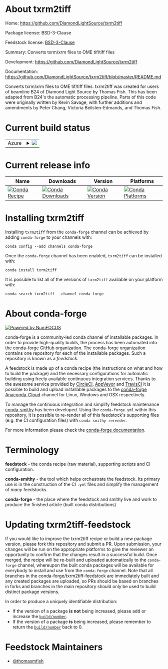 About txrm2tiff
===============

Home: https://github.com/DiamondLightSource/txrm2tiff

Package license: BSD-3-Clause

Feedstock license: [BSD-3-Clause](https://github.com/conda-forge/txrm2tiff-feedstock/blob/master/LICENSE.txt)

Summary: Converts txrm/xrm files to OME tif/tiff files

Development: https://github.com/DiamondLightSource/txrm2tiff

Documentation: https://github.com/DiamondLightSource/txrm2tiff/blob/master/README.md

Converts txrm/xrm files to OME tif/tiff files.
txrm2tiff was created for users of beamline B24 of Diamond Light
Source by Thomas Fish. This has been adapted from B24's the automatic
processing pipeline. Parts of this code were originally written by
Kevin Savage, with further additions and amendments by Peter Chang,
Victoria Beilsten-Edmands, and Thomas Fish.


Current build status
====================


<table>
    
  <tr>
    <td>Azure</td>
    <td>
      <details>
        <summary>
          <a href="https://dev.azure.com/conda-forge/feedstock-builds/_build/latest?definitionId=10155&branchName=master">
            <img src="https://dev.azure.com/conda-forge/feedstock-builds/_apis/build/status/txrm2tiff-feedstock?branchName=master">
          </a>
        </summary>
        <table>
          <thead><tr><th>Variant</th><th>Status</th></tr></thead>
          <tbody><tr>
              <td>linux_64_python3.6.____73_pypy</td>
              <td>
                <a href="https://dev.azure.com/conda-forge/feedstock-builds/_build/latest?definitionId=10155&branchName=master">
                  <img src="https://dev.azure.com/conda-forge/feedstock-builds/_apis/build/status/txrm2tiff-feedstock?branchName=master&jobName=linux&configuration=linux_64_python3.6.____73_pypy" alt="variant">
                </a>
              </td>
            </tr><tr>
              <td>linux_64_python3.6.____cpython</td>
              <td>
                <a href="https://dev.azure.com/conda-forge/feedstock-builds/_build/latest?definitionId=10155&branchName=master">
                  <img src="https://dev.azure.com/conda-forge/feedstock-builds/_apis/build/status/txrm2tiff-feedstock?branchName=master&jobName=linux&configuration=linux_64_python3.6.____cpython" alt="variant">
                </a>
              </td>
            </tr><tr>
              <td>linux_64_python3.7.____73_pypy</td>
              <td>
                <a href="https://dev.azure.com/conda-forge/feedstock-builds/_build/latest?definitionId=10155&branchName=master">
                  <img src="https://dev.azure.com/conda-forge/feedstock-builds/_apis/build/status/txrm2tiff-feedstock?branchName=master&jobName=linux&configuration=linux_64_python3.7.____73_pypy" alt="variant">
                </a>
              </td>
            </tr><tr>
              <td>linux_64_python3.7.____cpython</td>
              <td>
                <a href="https://dev.azure.com/conda-forge/feedstock-builds/_build/latest?definitionId=10155&branchName=master">
                  <img src="https://dev.azure.com/conda-forge/feedstock-builds/_apis/build/status/txrm2tiff-feedstock?branchName=master&jobName=linux&configuration=linux_64_python3.7.____cpython" alt="variant">
                </a>
              </td>
            </tr><tr>
              <td>linux_64_python3.8.____cpython</td>
              <td>
                <a href="https://dev.azure.com/conda-forge/feedstock-builds/_build/latest?definitionId=10155&branchName=master">
                  <img src="https://dev.azure.com/conda-forge/feedstock-builds/_apis/build/status/txrm2tiff-feedstock?branchName=master&jobName=linux&configuration=linux_64_python3.8.____cpython" alt="variant">
                </a>
              </td>
            </tr><tr>
              <td>linux_64_python3.9.____cpython</td>
              <td>
                <a href="https://dev.azure.com/conda-forge/feedstock-builds/_build/latest?definitionId=10155&branchName=master">
                  <img src="https://dev.azure.com/conda-forge/feedstock-builds/_apis/build/status/txrm2tiff-feedstock?branchName=master&jobName=linux&configuration=linux_64_python3.9.____cpython" alt="variant">
                </a>
              </td>
            </tr><tr>
              <td>osx_64_python3.6.____73_pypy</td>
              <td>
                <a href="https://dev.azure.com/conda-forge/feedstock-builds/_build/latest?definitionId=10155&branchName=master">
                  <img src="https://dev.azure.com/conda-forge/feedstock-builds/_apis/build/status/txrm2tiff-feedstock?branchName=master&jobName=osx&configuration=osx_64_python3.6.____73_pypy" alt="variant">
                </a>
              </td>
            </tr><tr>
              <td>osx_64_python3.6.____cpython</td>
              <td>
                <a href="https://dev.azure.com/conda-forge/feedstock-builds/_build/latest?definitionId=10155&branchName=master">
                  <img src="https://dev.azure.com/conda-forge/feedstock-builds/_apis/build/status/txrm2tiff-feedstock?branchName=master&jobName=osx&configuration=osx_64_python3.6.____cpython" alt="variant">
                </a>
              </td>
            </tr><tr>
              <td>osx_64_python3.7.____73_pypy</td>
              <td>
                <a href="https://dev.azure.com/conda-forge/feedstock-builds/_build/latest?definitionId=10155&branchName=master">
                  <img src="https://dev.azure.com/conda-forge/feedstock-builds/_apis/build/status/txrm2tiff-feedstock?branchName=master&jobName=osx&configuration=osx_64_python3.7.____73_pypy" alt="variant">
                </a>
              </td>
            </tr><tr>
              <td>osx_64_python3.7.____cpython</td>
              <td>
                <a href="https://dev.azure.com/conda-forge/feedstock-builds/_build/latest?definitionId=10155&branchName=master">
                  <img src="https://dev.azure.com/conda-forge/feedstock-builds/_apis/build/status/txrm2tiff-feedstock?branchName=master&jobName=osx&configuration=osx_64_python3.7.____cpython" alt="variant">
                </a>
              </td>
            </tr><tr>
              <td>osx_64_python3.8.____cpython</td>
              <td>
                <a href="https://dev.azure.com/conda-forge/feedstock-builds/_build/latest?definitionId=10155&branchName=master">
                  <img src="https://dev.azure.com/conda-forge/feedstock-builds/_apis/build/status/txrm2tiff-feedstock?branchName=master&jobName=osx&configuration=osx_64_python3.8.____cpython" alt="variant">
                </a>
              </td>
            </tr><tr>
              <td>osx_64_python3.9.____cpython</td>
              <td>
                <a href="https://dev.azure.com/conda-forge/feedstock-builds/_build/latest?definitionId=10155&branchName=master">
                  <img src="https://dev.azure.com/conda-forge/feedstock-builds/_apis/build/status/txrm2tiff-feedstock?branchName=master&jobName=osx&configuration=osx_64_python3.9.____cpython" alt="variant">
                </a>
              </td>
            </tr><tr>
              <td>win_64_python3.6.____cpython</td>
              <td>
                <a href="https://dev.azure.com/conda-forge/feedstock-builds/_build/latest?definitionId=10155&branchName=master">
                  <img src="https://dev.azure.com/conda-forge/feedstock-builds/_apis/build/status/txrm2tiff-feedstock?branchName=master&jobName=win&configuration=win_64_python3.6.____cpython" alt="variant">
                </a>
              </td>
            </tr><tr>
              <td>win_64_python3.7.____cpython</td>
              <td>
                <a href="https://dev.azure.com/conda-forge/feedstock-builds/_build/latest?definitionId=10155&branchName=master">
                  <img src="https://dev.azure.com/conda-forge/feedstock-builds/_apis/build/status/txrm2tiff-feedstock?branchName=master&jobName=win&configuration=win_64_python3.7.____cpython" alt="variant">
                </a>
              </td>
            </tr><tr>
              <td>win_64_python3.8.____cpython</td>
              <td>
                <a href="https://dev.azure.com/conda-forge/feedstock-builds/_build/latest?definitionId=10155&branchName=master">
                  <img src="https://dev.azure.com/conda-forge/feedstock-builds/_apis/build/status/txrm2tiff-feedstock?branchName=master&jobName=win&configuration=win_64_python3.8.____cpython" alt="variant">
                </a>
              </td>
            </tr><tr>
              <td>win_64_python3.9.____cpython</td>
              <td>
                <a href="https://dev.azure.com/conda-forge/feedstock-builds/_build/latest?definitionId=10155&branchName=master">
                  <img src="https://dev.azure.com/conda-forge/feedstock-builds/_apis/build/status/txrm2tiff-feedstock?branchName=master&jobName=win&configuration=win_64_python3.9.____cpython" alt="variant">
                </a>
              </td>
            </tr>
          </tbody>
        </table>
      </details>
    </td>
  </tr>
</table>

Current release info
====================

| Name | Downloads | Version | Platforms |
| --- | --- | --- | --- |
| [![Conda Recipe](https://img.shields.io/badge/recipe-txrm2tiff-green.svg)](https://anaconda.org/conda-forge/txrm2tiff) | [![Conda Downloads](https://img.shields.io/conda/dn/conda-forge/txrm2tiff.svg)](https://anaconda.org/conda-forge/txrm2tiff) | [![Conda Version](https://img.shields.io/conda/vn/conda-forge/txrm2tiff.svg)](https://anaconda.org/conda-forge/txrm2tiff) | [![Conda Platforms](https://img.shields.io/conda/pn/conda-forge/txrm2tiff.svg)](https://anaconda.org/conda-forge/txrm2tiff) |

Installing txrm2tiff
====================

Installing `txrm2tiff` from the `conda-forge` channel can be achieved by adding `conda-forge` to your channels with:

```
conda config --add channels conda-forge
```

Once the `conda-forge` channel has been enabled, `txrm2tiff` can be installed with:

```
conda install txrm2tiff
```

It is possible to list all of the versions of `txrm2tiff` available on your platform with:

```
conda search txrm2tiff --channel conda-forge
```


About conda-forge
=================

[![Powered by NumFOCUS](https://img.shields.io/badge/powered%20by-NumFOCUS-orange.svg?style=flat&colorA=E1523D&colorB=007D8A)](http://numfocus.org)

conda-forge is a community-led conda channel of installable packages.
In order to provide high-quality builds, the process has been automated into the
conda-forge GitHub organization. The conda-forge organization contains one repository
for each of the installable packages. Such a repository is known as a *feedstock*.

A feedstock is made up of a conda recipe (the instructions on what and how to build
the package) and the necessary configurations for automatic building using freely
available continuous integration services. Thanks to the awesome service provided by
[CircleCI](https://circleci.com/), [AppVeyor](https://www.appveyor.com/)
and [TravisCI](https://travis-ci.com/) it is possible to build and upload installable
packages to the [conda-forge](https://anaconda.org/conda-forge)
[Anaconda-Cloud](https://anaconda.org/) channel for Linux, Windows and OSX respectively.

To manage the continuous integration and simplify feedstock maintenance
[conda-smithy](https://github.com/conda-forge/conda-smithy) has been developed.
Using the ``conda-forge.yml`` within this repository, it is possible to re-render all of
this feedstock's supporting files (e.g. the CI configuration files) with ``conda smithy rerender``.

For more information please check the [conda-forge documentation](https://conda-forge.org/docs/).

Terminology
===========

**feedstock** - the conda recipe (raw material), supporting scripts and CI configuration.

**conda-smithy** - the tool which helps orchestrate the feedstock.
                   Its primary use is in the construction of the CI ``.yml`` files
                   and simplify the management of *many* feedstocks.

**conda-forge** - the place where the feedstock and smithy live and work to
                  produce the finished article (built conda distributions)


Updating txrm2tiff-feedstock
============================

If you would like to improve the txrm2tiff recipe or build a new
package version, please fork this repository and submit a PR. Upon submission,
your changes will be run on the appropriate platforms to give the reviewer an
opportunity to confirm that the changes result in a successful build. Once
merged, the recipe will be re-built and uploaded automatically to the
`conda-forge` channel, whereupon the built conda packages will be available for
everybody to install and use from the `conda-forge` channel.
Note that all branches in the conda-forge/txrm2tiff-feedstock are
immediately built and any created packages are uploaded, so PRs should be based
on branches in forks and branches in the main repository should only be used to
build distinct package versions.

In order to produce a uniquely identifiable distribution:
 * If the version of a package **is not** being increased, please add or increase
   the [``build/number``](https://conda.io/docs/user-guide/tasks/build-packages/define-metadata.html#build-number-and-string).
 * If the version of a package **is** being increased, please remember to return
   the [``build/number``](https://conda.io/docs/user-guide/tasks/build-packages/define-metadata.html#build-number-and-string)
   back to 0.

Feedstock Maintainers
=====================

* [@thomasmfish](https://github.com/thomasmfish/)

